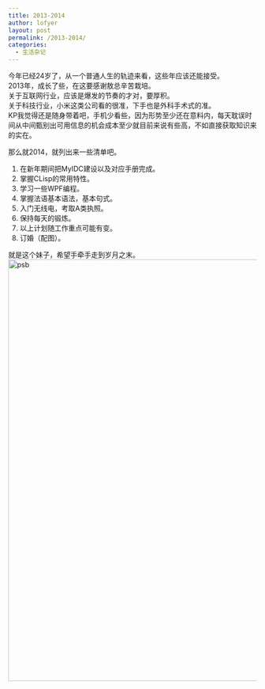 ```yaml
---
title: 2013-2014
author: lofyer
layout: post
permalink: /2013-2014/
categories:
  - 生活杂记
---
```

今年已经24岁了，从一个普通人生的轨迹来看，这些年应该还能接受。  
2013年，成长了些，在这要感谢敖总辛苦栽培。  
关于互联网行业，应该是爆发的节奏的才对，要厚积。  
关于科技行业，小米这类公司看的很准，下手也是外科手术式的准。  
KP我觉得还是随身带着吧，手机少看些，因为形势至少还在意料内，每天耽误时间从中间甄别出可用信息的机会成本至少就目前来说有些高，不如直接获取知识来的实在。

那么就2014，就列出来一些清单吧。  
1. 在新年期间把MyIDC建设以及对应手册完成。  
2. 掌握CLisp的常用特性。  
3. 学习一些WPF编程。  
4. 掌握法语基本语法，基本句式。  
5. 入门无线电，考取A类执照。  
6. 保持每天的锻炼。  
7. 以上计划随工作重点可能有变。  
8. 订婚（配图）。

就是这个妹子，希望手牵手走到岁月之末。  
<a href="http://blog.lofyer.org/2013-2014/psb-2/" rel="attachment wp-att-2755"><img src="http://blog.lofyer.org/wp-content/uploads/psb.jpg" alt="psb" width="640" height="853" class="alignnone size-full wp-image-2755" /></a>